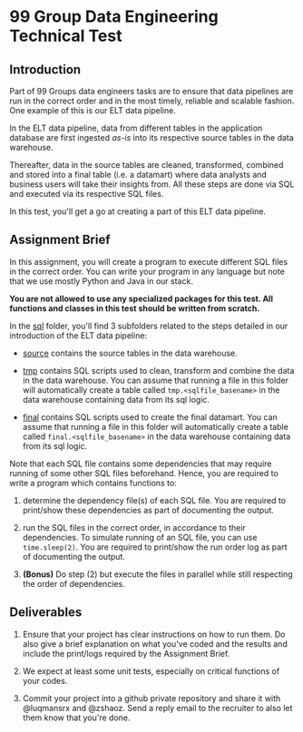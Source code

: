 # 99 Group Data Engineering Technical Test

## Introduction

Part of 99 Groups data engineers tasks are to ensure that data pipelines are run in the correct order and in the most timely, reliable and scalable fashion. One example of this is our ELT data pipeline.

In the ELT data pipeline, data from different tables in the application database are first ingested _as-is_ into its respective source tables in the data warehouse. 

Thereafter, data in the source tables are cleaned, transformed, combined and stored into a final table (i.e. a datamart) where data analysts and business users will take their insights from. All these steps are done via SQL and executed via its respective SQL files.

In this test, you'll get a go at creating a part of this ELT data pipeline.

## Assignment Brief

In this assignment, you will create a program to execute different SQL files in the correct order. You can write your program in any language but note that we use mostly Python and Java in our stack.

__You are not allowed to use any specialized packages for this test. All functions and classes in this test should be written from scratch.__

In the [sql](./sql) folder, you'll find 3 subfolders related to the steps detailed in our introduction of the ELT data pipeline:

* [source](./sql/source) contains the source tables in the data warehouse.

* [tmp](./sql/tmp) contains SQL scripts used to clean, transform and combine the data in the data warehouse. You can assume that running a file in this folder will automatically create a table called `tmp.<sqlfile_basename>` in the data warehouse containing data from its sql logic.

* [final](./sql/final) contains SQL scripts used to create the final datamart. You can assume that running a file in this folder will automatically create a table called `final.<sqlfile_basename>` in the data warehouse containing data from its sql logic.

Note that each SQL file contains some dependencies that may require running of some other SQL files beforehand. Hence, you are required to write a program which contains functions to:

1. determine the dependency file(s) of each SQL file. You are required to print/show these dependencies as part of documenting the output.

2. run the SQL files in the correct order, in accordance to their dependencies. To simulate running of an SQL file, you can use `time.sleep(2)`. You are required to print/show the run order log as part of documenting the output.

3. __(Bonus)__ Do step (2) but execute the files in parallel while still respecting the order of dependencies.



## Deliverables

1. Ensure that your project has clear instructions on how to run them. Do also give a brief explanation on what you've coded and the results and include the print/logs required by the Assignment Brief.

2. We expect at least some unit tests, especially on critical functions of your codes.

3. Commit your project into a github private repository and share it with @luqmansrx and @zshaoz. Send a reply email to the recruiter to also let them know that you're done.

